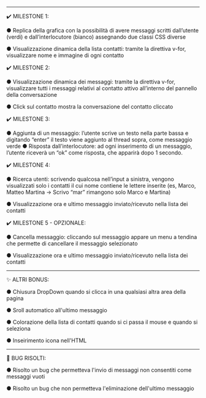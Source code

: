 --------------------------------------------------------------------------------------

✔️ MILESTONE 1:

● Replica della grafica con la possibilità di avere messaggi scritti dall’utente (verdi) e
dall’interlocutore (bianco) assegnando due classi CSS diverse

● Visualizzazione dinamica della lista contatti: tramite la direttiva v-for, visualizzare
nome e immagine di ogni contatto

✔️ MILESTONE 2:

● Visualizzazione dinamica dei messaggi: tramite la direttiva v-for, visualizzare tutti i
messaggi relativi al contatto attivo all’interno del pannello della conversazione

● Click sul contatto mostra la conversazione del contatto cliccato

✔️ MILESTONE 3:

● Aggiunta di un messaggio: l’utente scrive un testo nella parte bassa e digitando
“enter” il testo viene aggiunto al thread sopra, come messaggio verde
● Risposta dall’interlocutore: ad ogni inserimento di un messaggio, l’utente riceverà
un “ok” come risposta, che apparirà dopo 1 secondo.

✔️ MILESTONE 4:

● Ricerca utenti: scrivendo qualcosa nell’input a sinistra, vengono visualizzati solo i
contatti il cui nome contiene le lettere inserite (es, Marco, Matteo Martina -> Scrivo
“mar” rimangono solo Marco e Martina)

● Visualizzazione ora e ultimo messaggio inviato/ricevuto nella lista dei contatti

✔️ MILESTONE 5 - OPZIONALE:

● Cancella messaggio: cliccando sul messaggio appare un menu a tendina che
permette di cancellare il messaggio selezionato

● Visualizzazione ora e ultimo messaggio inviato/ricevuto nella lista dei contatti

--------------------------------------------------------------------------------------

✨ ALTRI BONUS:

● Chiusura DropDown quando si clicca in una qualsiasi altra area della pagina 

● Sroll automatico all'ultimo messaggio

● Colorazione della lista di contatti quando si ci passa il mouse e quando si seleziona

● Inseirimento icona nell'HTML

--------------------------------------------------------------------------------------

🐛 BUG RISOLTI:

● Risolto un bug che permetteva l'invio di messaggi non consentiti come messaggi vuoti

● Risolto un bug che non permetteva l'eliminazione dell'ultimo messaggio
